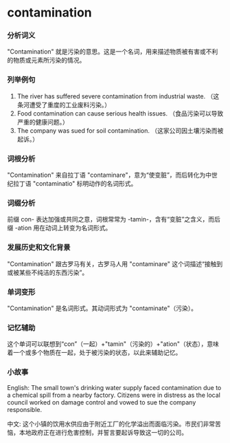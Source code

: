 # contamination

### 分析词义

  

"Contamination" 就是污染的意思。这是一个名词，用来描述物质被有害或不利的物质或元素所污染的情况。

  

### 列举例句

  

1.  The river has suffered severe contamination from industrial waste. （这条河遭受了重度的工业废料污染。）
2.  Food contamination can cause serious health issues. （食品污染可以导致严重的健康问题。）
3.  The company was sued for soil contamination. （这家公司因土壤污染而被起诉。）

  

### 词根分析

  

"Contamination" 来自拉丁语 "contaminare"，意为“使变脏”，而后转化为中世纪拉丁语 "contaminatio" 标明动作的名词形式。

  

### 词缀分析

  

前缀 con- 表达加强或共同之意，词根常常为 -tamin-，含有“变脏”之含义，而后缀 -ation 用在动词上转变为名词形式。

  

### 发展历史和文化背景

  

"Contamination" 跟古罗马有关，古罗马人用 "contaminare" 这个词描述“接触到或被某些不纯洁的东西污染”。

  

### 单词变形

  

"Contamination" 是名词形式。其动词形式为 "contaminate"（污染）。

  

### 记忆辅助

  

这个单词可以联想到“con”（一起）+"tamin"（污染的）+"ation"（状态），意味着一个或多个物质在一起，处于被污染的状态，以此来辅助记忆。

  

### 小故事

  

English: The small town's drinking water supply faced contamination due to a chemical spill from a nearby factory. Citizens were in distress as the local council worked on damage control and vowed to sue the company responsible.

  

中文: 这个小镇的饮用水供应由于附近工厂的化学溢出而面临污染。市民们非常苦恼，本地政府正在进行危害控制，并誓言要起诉导致这一切的公司。
